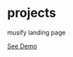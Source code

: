 # projects
 musify landing page

 [See Demo](https://bushido2014.github.io/projects/mysify-landing/)